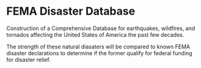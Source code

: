 # FEMA Disaster Database
Construction of a Comprehensive Database for earthquakes, wildfires, and tornados affecting the United States of America the past few decades.

The strength of these natural diasaters will be compared to known FEMA disaster declarations to determine if the former qualify for federal funding for disaster relief.
